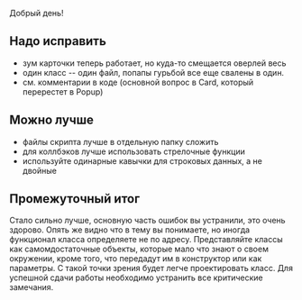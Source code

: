 Добрый день!

## Надо исправить

- зум карточки теперь работает, но куда-то смещается оверлей весь
- один класс -- один файл, попапы гурьбой все еще свалены в один.
- см. комментарии в коде (основной вопрос в Card, который перерестет в Popup)

## Можно лучше

- файлы скрипта лучше в отдельную папку сложить
- для коллбэков лучше использовать стрелочные функции
- используйте одинарные кавычки для строковых данных, а не двойные 

## Промежуточный итог

Стало сильно лучше, основную часть ошибок вы устранили, это очень здорово. Опять же видно что в тему вы понимаете, но иногда функционал класса определяете не по адресу. Представляйте классы как самомдостаточные объекты, которые мало что знают о своем окружении, кроме того, что передадут им в конструктор или как параметры. С такой точки зрения будет легче проектировать класс. Для успешной сдачи работы необходимо устранить все критические замечания.
